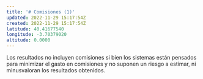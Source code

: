 ```yaml
---
title: '# Comisiones (1)'
updated: 2022-11-29 15:17:54Z
created: 2022-11-29 15:17:54Z
latitude: 40.41677540
longitude: -3.70379020
altitude: 0.0000
---
```


Los resultados no incluyen comisiones si bien los sistemas están pensados para minimizar el gasto en comisiones y no suponen un riesgo a estimar, ni minusvaloran los resultados obtenidos.